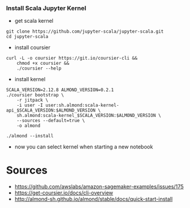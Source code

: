 ### Install Scala Jupyter Kernel

- get scala kernel
```
git clone https://github.com/jupyter-scala/jupyter-scala.git
cd jupyter-scala
```

- install coursier
```
curl -L -o coursier https://git.io/coursier-cli &&
    chmod +x coursier &&
    ./coursier --help
```

- install kernel

```
SCALA_VERSION=2.12.8 ALMOND_VERSION=0.2.1
./coursier bootstrap \
    -r jitpack \
    -i user -I user:sh.almond:scala-kernel-api_$SCALA_VERSION:$ALMOND_VERSION \
    sh.almond:scala-kernel_$SCALA_VERSION:$ALMOND_VERSION \
    --sources --default=true \
    -o almond

./almond --install
```

- now you can select kernel when starting a new notebook

# Sources
- https://github.com/awslabs/amazon-sagemaker-examples/issues/175
- https://get-coursier.io/docs/cli-overview
- http://almond-sh.github.io/almond/stable/docs/quick-start-install<Paste>
